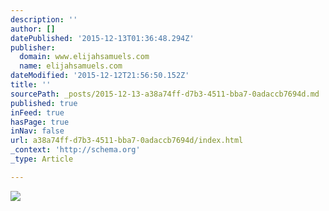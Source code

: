 ```yaml
---
description: ''
author: []
datePublished: '2015-12-13T01:36:48.294Z'
publisher:
  domain: www.elijahsamuels.com
  name: elijahsamuels.com
dateModified: '2015-12-12T21:56:50.152Z'
title: ''
sourcePath: _posts/2015-12-13-a38a74ff-d7b3-4511-bba7-0adaccb7694d.md
published: true
inFeed: true
hasPage: true
inNav: false
url: a38a74ff-d7b3-4511-bba7-0adaccb7694d/index.html
_context: 'http://schema.org'
_type: Article

---
```

![](http://www.elijahsamuels.com/wp-content/uploads/2013/10/quijerema-Kakri.jpg)